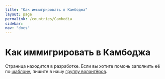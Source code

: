 ```yaml
---
title: "Как иммигрировать в Камбоджа"
layout: page
permalink: /countries/Cambodia
sidebar:
nav: "docs"
---
```


# Как иммигрировать в Камбоджа

Страница находится в разработке. Если вы хотите помочь заполнить её по [шаблону](/template), пишите в нашу [группу волонтёров](https://t.me/+FHi3FnJaoWJkMDAx).
